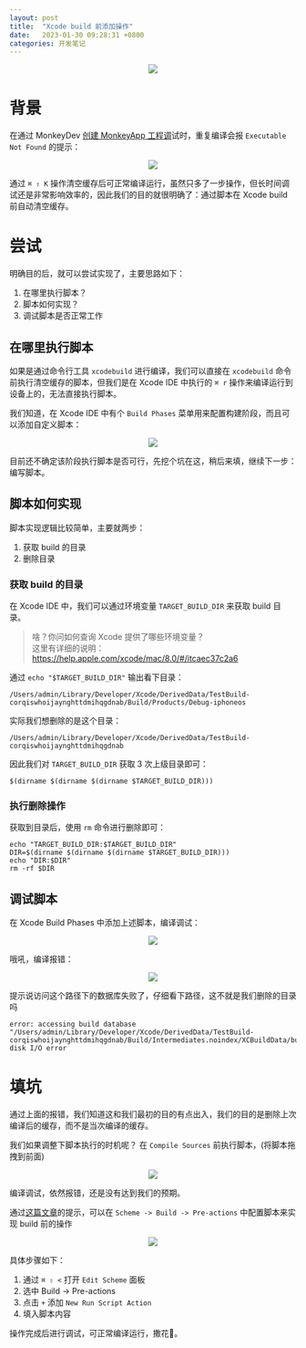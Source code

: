 ```yaml
---
layout: post
title:  "Xcode build 前添加操作"
date:   2023-01-30 09:28:31 +0800
categories: 开发笔记
---
```


<center class="half">
    <img src="http://yuqiangcoder.com/assets/postImages/ios/202301/xcode-build-header.png"/>
</center>

# 背景

在通过 MonkeyDev [创建 MonkeyApp 工程调](https://github.com/AloneMonkey/MonkeyDev/wiki/%E9%9D%9E%E8%B6%8A%E7%8B%B1App%E9%9B%86%E6%88%90)试时，重复编译会报 `Executable Not Found` 的提示：
<center class="half">
    <img src="http://yuqiangcoder.com/assets/postImages/ios/202301/ExecutableNotFound.png"/>
</center>

通过 `⌘ ⇧ K` 操作清空缓存后可正常编译运行，虽然只多了一步操作，但长时间调试还是非常影响效率的，因此我们的目的就很明确了：通过脚本在 Xcode build 前自动清空缓存。

# 尝试

明确目的后，就可以尝试实现了，主要思路如下：

1. 在哪里执行脚本？
2. 脚本如何实现？
3. 调试脚本是否正常工作

## 在哪里执行脚本

如果是通过命令行工具 `xcodebuild` 进行编译，我们可以直接在 `xcodebuild` 命令前执行清空缓存的脚本，但我们是在 Xcode IDE 中执行的 `⌘ r` 操作来编译运行到设备上的，无法直接执行脚本。

我们知道，在 Xcode IDE 中有个 `Build Phases` 菜单用来配置构建阶段，而且可以添加自定义脚本：

<center class="half">
    <img src="http://yuqiangcoder.com/assets/postImages/ios/202301/add-script.png"/>
</center>

目前还不确定该阶段执行脚本是否可行，先挖个坑在这，稍后来填，继续下一步：编写脚本。

## 脚本如何实现

脚本实现逻辑比较简单，主要就两步：
1. 获取 build 的目录
2. 删除目录

### 获取 build 的目录
在 Xcode IDE 中，我们可以通过环境变量 `TARGET_BUILD_DIR` 来获取 build 目录。

> 啥？你问如何查询 Xcode 提供了哪些环境变量？   
这里有详细的说明：https://help.apple.com/xcode/mac/8.0/#/itcaec37c2a6

通过 `echo "$TARGET_BUILD_DIR"` 输出看下目录：

```
/Users/admin/Library/Developer/Xcode/DerivedData/TestBuild-corqiswhoijaynghttdmihqgdnab/Build/Products/Debug-iphoneos
```

实际我们想删除的是这个目录：

```
/Users/admin/Library/Developer/Xcode/DerivedData/TestBuild-corqiswhoijaynghttdmihqgdnab
```

因此我们对 `TARGET_BUILD_DIR` 获取 3 次上级目录即可：

```
$(dirname $(dirname $(dirname $TARGET_BUILD_DIR)))
```

### 执行删除操作

获取到目录后，使用 `rm` 命令进行删除即可：

```
echo "TARGET_BUILD_DIR:$TARGET_BUILD_DIR"
DIR=$(dirname $(dirname $(dirname $TARGET_BUILD_DIR)))
echo "DIR:$DIR"
rm -rf $DIR
```

## 调试脚本
在 Xcode Build Phases 中添加上述脚本，编译调试：

<center class="half">
    <img src="http://yuqiangcoder.com/assets/postImages/ios/202301/debug-script.png"/>
</center>

哦吼，编译报错：

<center class="half">
    <img src="http://yuqiangcoder.com/assets/postImages/ios/202301/debug-error.png"/>
</center>

提示说访问这个路径下的数据库失败了，仔细看下路径，这不就是我们删除的目录吗

```
error: accessing build database "/Users/admin/Library/Developer/Xcode/DerivedData/TestBuild-corqiswhoijaynghttdmihqgdnab/Build/Intermediates.noindex/XCBuildData/build.db": disk I/O error
```

# 填坑

通过上面的报错，我们知道这和我们最初的目的有点出入，我们的目的是删除上次编译后的缓存，而不是当次编译的缓存。

我们如果调整下脚本执行的时机呢？
在 `Compile Sources` 前执行脚本，(将脚本拖拽到前面)

<center class="half">
    <img src="http://yuqiangcoder.com/assets/postImages/ios/202301/order-sort.png"/>
</center>

编译调试，依然报错，还是没有达到我们的预期。

通过[这篇文章](https://matheusvds.medium.com/clean-specific-folder-before-building-in-xcode-221ec6e0e004)的提示，可以在 `Scheme -> Build -> Pre-actions` 中配置脚本来实现 build 前的操作

<center class="half">
    <img src="http://yuqiangcoder.com/assets/postImages/ios/202301/result-script.png"/>
</center>

具体步骤如下：

1. 通过 `⌘ ⇧ <` 打开 `Edit Scheme` 面板
2. 选中 Build -> Pre-actions
3. 点击 `+` 添加 `New Run Script Action`
4. 填入脚本内容

操作完成后进行调试，可正常编译运行，撒花🌼。

[jekyll-docs]: https://jekyllrb.com/docs/home
[jekyll-gh]:   https://github.com/jekyll/jekyll
[jekyll-talk]: https://talk.jekyllrb.com/
